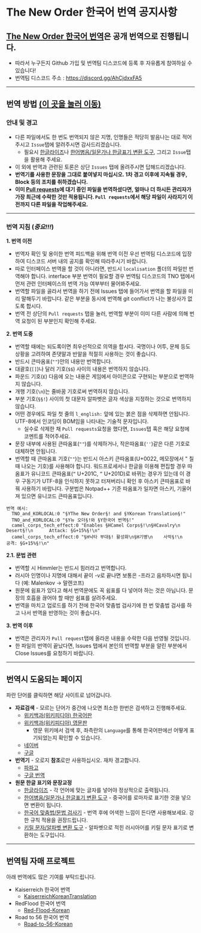 # The New Order 한국어 번역 공지사항
## [The New Order 한국어 번역](https://steamcommunity.com/sharedfiles/filedetails/?id=2195231810)은 공개 번역으로 진행됩니다.
- 따라서 누구든지 Github 가입 및 번역팀 디스코드에 등록 후 자유롭게 참여하실 수 있습니다! 
- 번역팀 디스코드 주소 : https://discord.gg/AhCjdxxFA5
***

## 번역 방법 [(이 곳을 눌러 이동)](https://github.com/skullbe/Kaiserreich-Korean-Translation/wiki/%EA%B9%83%ED%97%88%EB%B8%8C-%EC%A0%80%EC%9E%A5%EB%B2%95)
### 안내 및 경고
- 다른 파일에서도 한 번도 번역되지 않은 지명, 인명들은 적당히 발음나는 대로 적어주시고 `Issue`탭에 알려주시면 감사드리겠습니다.
  - 필요시 [한글라이즈](https://hangulize.org)나 [한어병음/일문가나 한글표기 변환 도구](https://boncho.kiom.re.kr/tool/index.htm), 그리고 `Issue`탭을 활용해 주세요.
- 이 외에 번역과 관련된 토론은 상단 `Issues` 탭에 올려주시면 답해드리겠습니다.
- **번역기를 사용한 문장을 그대로 붙여넣지 마십시오. 1차 경고 이후에 지속될 경우, Block 등의 조치를 취하겠습니다.**
- **이미 [Pull requests](https://github.com/FriedrichvonEbert/TheNewOrderKoreanTranslation/pulls)에 대기 중인 파일을 번역하셨다면, 얼마나 더 하시든 관리자가 가장 최근에 수락한 것만 적용됩니다. `Pull requests`에서 해당 파일이 사라지기 이전까지 다른 파일을 작업해주세요.**
***
### 번역 지침 (*중요!!!*)
**1. 번역 이전**
  - 번역자 확인 및 용이한 번역 피드백을 위해 번역 이전 우선 번역팀 디스코드에 입장하여 디스코드 서버 내의 공지를 확인해 따라주시기 바랍니다.
  - 따로 인터페이스 번역을 할 것이 아니라면, 반드시 `localisation` 폴더의 파일만 번역해야 합니다. interface 부분 번역이 필요할 경우 번역팀 디스코드의 TNO 탭에서 먼저 관련 인터페이스의 번역 가능 여부부터 물어봐주세요.
  - 번역할 파일을 골라서 번역을 하기 전에 Issues 탭에 들어가서 번역을 할 파일을 미리 말해두기 바랍니다. 같은 부분을 동시에 번역해 git conflict가 나는 불상사가 없도록 합시다.
  - 번역 전 상단의 `Pull requests` 탭을 눌러, 번역할 부분이 이미 다른 사람에 의해 번역 요청이 된 부분인지 확인해 주세요.
    
**2. 번역 도중**
  - 번역할 때에는 되도록이면 최우선적으로 의역을 합시다. 국명이나 어투, 문체 등도 상황을 고려하여 존댓말과 반말을 적절히 사용하는 것이 좋습니다.
  - 반드시 큰따옴표(`""`)안의 내용만 번역합니다.
  - 대괄호(`[]`)나 달러 기호(`$$`) 사이의 내용은 번역하지 않습니다.
  - 파운드 기호(`£`) 다음에 오는 내용은 게임에서 아이콘으로 구현되는 부분으로 번역하지 않습니다.
  - 개행 기호(`\n`)는 줄바꿈 기호로써 번역하지 않습니다.
  - 부분 기호(`§§!`) 사이의 첫 대문자 알파벳은 글자 색상을 지정하는 것으로 번역하지 않습니다.
  - 어떤 경우에도 파일 첫 줄의 `l_english:` 앞에 있는 붉은 점을 삭제하면 안됩니다. UTF-8에서 인코딩이 BOM임을 나타내는 기술적 문자입니다.
    - 실수로 삭제한 채 `Pull requests`요청을 했다면, `Issues`탭 혹은 해당 요청에 코멘트를 적어주세요.
  - 문장 내부에 사용된 큰따옴표(`""`)를 삭제하거나, 작은따옴표(`''`)같은 다른 기호로 대체하면 안됩니다.
  - 번역할 때 큰따옴표 기호(`""`)는 반드시 아스키 큰따옴표(U+0022, 메모장에서 " 칠 때 나오는 기호)를 사용해야 합니다. 워드프로세서나 한글을 이용해 편집할 경우 따옴표가 유니코드 큰따옴표(`“` U+201C, `”` U+201D)로 바뀌는 경우가 있는데 이 경우 구동기가 UTF-8을 인식하지 못하고 터져버리니 확인 후 아스키 큰따옴표로 바꿔 사용하기 바랍니다. 구분법은 Notpad++ 기준 따옴표가 일자면 아스키, 기울어져 있으면 유니코드 큰따옴표입니다.
```
번역 예시:
  TNO_and_KORLOCAL:0 "§YThe New Order§! and §YKorean Translation§!"
  TNO_and_KORLOCAL:0 "§Y뉴 오더§!와 §Y한국어 번역§!"
  camel_corps_tech_effect:0 "Enables §HCamel Corps§!\n§HCavalry\n    Desert§!\n      Attack: §G+15%§!\n"
  camel_corps_tech_effect:0 "§H낙타 부대§! 활성화\n§H기병\n    사막§!\n      공격: §G+15%§!\n"
```
**2.1. 문법 관련**
  - 번역할 시 Himmler는 반드시 힘러라고 번역합니다.
  - 러시아 인명이나 지명에 대해서 끝이 -v로 끝나면 보통은 -프라고 음차하시면 됩니다 (예: Malenkov -> 말렌코프)
  - 원문에 쉼표가 있다고 해서 번역문에도 꼭 쉼표를 다 넣어야 하는 것은 아닙니다. 문장의 호흡을 끊어야 할 때만 쉼표를 살려주세요.
  - 번역을 마치고 업로드를 하기 전에 한국어 맞춤법 검사기에 한 번 맞춤법 검사를 하고 나서 번역을 반영하는 것이 좋습니다.

**3. 번역 이후**
  - 번역은 관리자가 `Pull request`탭에 올라온 내용을 수락한 다음 반영될 것입니다.
  - 한 파일의 번역이 끝났다면, Issues 탭에서 본인의 번역할 부분을 알린 부분에서 Close Issues를 요청하기 바랍니다.
***

## 번역시 도움되는 페이지
 파란 단어를 클릭하면 해당 사이트로 넘어갑니다.
- **자료검색** - 모르는 단어가 중간에 나오면 최소한 한번은 검색하고 진행해주세요.
  - [위키백과(위키피디아) 한국어판](https://ko.wikipedia.org)
  - [위키백과(위키피디아) 영문판](https://en.wikipedia.org) 
    - 영문 위키에서 검색 후, 좌측란의 `Language`를 통해 한국어판에선 어떻게 표기되었는지 확인할 수 있습니다.
  - [네이버](https://www.naver.com)
  - [구글](https://www.google.com)
- **번역기** - 오로지 **참조**로만 사용하십시오. 재차 경고합니다.
  - [파파고](https://papago.naver.com/)
  - [구글 번역](https://translate.google.co.kr/)
- **원문 한글 표기와 문장교정**
  - [한글라이즈](https://hangulize.org) - 각 언어에 맞는 글자를 넣어야 정상적으로 출력됩니다.
  - [한어병음/일문가나 한글표기 변환 도구](https://boncho.kiom.re.kr/tool/index.htm) - 중국어를 로마자로 표기한 것을 넣으면 변환이 됩니다.
  - [한국어 맞춤법/문법 검사기](http://speller.cs.pusan.ac.kr/) - 번역 후에 어색한 느낌이 든다면 사용해보세요. 강한 규칙 적용을 권장드립니다.
  - [키릴 문자/알파벳 변환 도구](https://www.lexilogos.com/keyboard/russian_conversion.htm) - 알파벳으로 적힌 러시아어를 키릴 문자 표기로 변환하는 도구입니다.
***

## 번역팀 자매 프로젝트   
아래 번역에도 많은 기여를 부탁드립니다.
- Kaiserreich 한국어 번역
  - [KaiserreichKoreanTranslation](https://github.com/FriedrichvonEbert/KaiserreichKoreanTranslation)
- RedFlood 한국어 번역
  - [Red-Flood-Korean](https://github.com/Edietchek/Red-Flood-Korean)
- Road to 56 한국어 번역
  - [Road-to-56-Korean](https://github.com/codmw123/Road-to-56-Korean)
